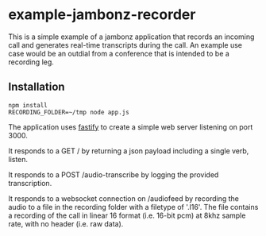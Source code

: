 # example-jambonz-recorder

This is a simple example of a jambonz application that records an incoming call and generates real-time transcripts during the call.  An example use case would be an outdial from a conference that is intended to be a recording leg.

## Installation

```
npm install
RECORDING_FOLDER=~/tmp node app.js
```

The application uses [fastify](https://www.fastify.io/) to create a simple web server listening on port 3000.  

It responds to a GET / by returning a json payload including a single verb, listen.

It responds to a POST /audio-transcribe by logging the provided transcription.

It responds to a websocket connection on /audiofeed by recording the audio to a file in the recording folder with a filetype of '.l16'.  The file contains a recording of the call in linear 16 format (i.e. 16-bit pcm) at 8khz sample rate, with no header (i.e. raw data).